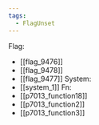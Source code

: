 ```yaml
---
tags:
  - FlagUnset
---
```

Flag:
- [[flag_9476]]
- [[flag_9478]]
- [[flag_9477]]
System:
- [[system_1]]
Fn:
- [[p7013_function18]]
- [[p7013_function2]]
- [[p7013_function3]]
